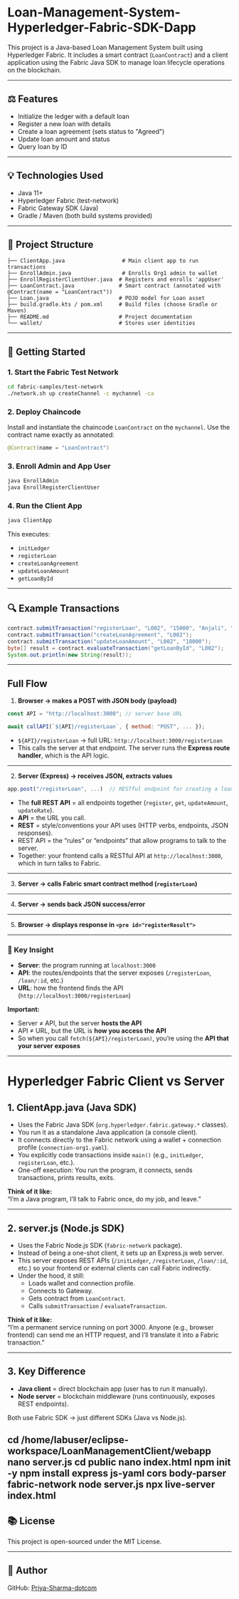 # Loan-Management-System-Hyperledger-Fabric-SDK-Dapp

This project is a Java-based Loan Management System built using Hyperledger Fabric. It includes a smart contract (`LoanContract`) and a client application using the Fabric Java SDK to manage loan lifecycle operations on the blockchain.

---

## ⚖️ Features

* Initialize the ledger with a default loan
* Register a new loan with details
* Create a loan agreement (sets status to "Agreed")
* Update loan amount and status
* Query loan by ID

---

## 💡 Technologies Used

* Java 11+
* Hyperledger Fabric (test-network)
* Fabric Gateway SDK (Java)
* Gradle / Maven (both build systems provided)

---

## 📁 Project Structure

```
├── ClientApp.java                  # Main client app to run transactions
├── EnrollAdmin.java                # Enrolls Org1 admin to wallet
├── EnrollRegisterClientUser.java  # Registers and enrolls 'appUser'
├── LoanContract.java              # Smart contract (annotated with @Contract(name = "LoanContract"))
├── Loan.java                      # POJO model for Loan asset
├── build.gradle.kts / pom.xml     # Build files (choose Gradle or Maven)
├── README.md                      # Project documentation
└── wallet/                        # Stores user identities
```

---

## 🚀 Getting Started

### 1. Start the Fabric Test Network

```bash
cd fabric-samples/test-network
./network.sh up createChannel -c mychannel -ca
```

### 2. Deploy Chaincode

Install and instantiate the chaincode `LoanContract` on the `mychannel`. Use the contract name exactly as annotated:

```java
@Contract(name = "LoanContract")
```

### 3. Enroll Admin and App User

```bash
java EnrollAdmin
java EnrollRegisterClientUser
```

### 4. Run the Client App

```bash
java ClientApp
```

This executes:

* `initLedger`
* `registerLoan`
* `createLoanAgreement`
* `updateLoanAmount`
* `getLoanById`

---

## 🔍 Example Transactions

```java
contract.submitTransaction("registerLoan", "L002", "15000", "Anjali", "HDFC", "7.2");
contract.submitTransaction("createLoanAgreement", "L002");
contract.submitTransaction("updateLoanAmount", "L002", "18000");
byte[] result = contract.evaluateTransaction("getLoanById", "L002");
System.out.println(new String(result));
```



---

## Full Flow

1. **Browser → makes a POST with JSON body (payload)**

```javascript
const API = "http://localhost:3000"; // server base URL

await callAPI(`${API}/registerLoan`, { method: "POST", ... });
```

* `${API}/registerLoan` → full URL: `http://localhost:3000/registerLoan`
* This calls the server at that endpoint. The server runs the **Express route handler**, which is the API logic.

---

2. **Server (Express) → receives JSON, extracts values**

```javascript
app.post("/registerLoan", ...)  // RESTful endpoint for creating a loan
```

* The **full REST API** = all endpoints together (`register`, `get`, `updateAmount`, `updateRate`).
* **API** = the URL you call.
* **REST** = style/conventions your API uses (HTTP verbs, endpoints, JSON responses).
* REST API = the “rules” or “endpoints” that allow programs to talk to the server.
* Together: your frontend calls a RESTful API at `http://localhost:3000`, which in turn talks to Fabric.

---

3. **Server → calls Fabric smart contract method (`registerLoan`)**

---

4. **Server → sends back JSON success/error**

---

5. **Browser → displays response in `<pre id="registerResult">`**

---

### 🔑 Key Insight

* **Server**: the program running at `localhost:3000`
* **API**: the routes/endpoints that the server exposes (`/registerLoan`, `/loan/:id`, etc.)
* **URL**: how the frontend finds the API (`http://localhost:3000/registerLoan`)

**Important:**

* Server ≠ API, but the server **hosts the API**
* API ≠ URL, but the URL is **how you access the API**
* So when you call `fetch(${API}/registerLoan)`, you’re using the **API that your server exposes**

---
# Hyperledger Fabric Client vs Server

## 1. ClientApp.java (Java SDK)

- Uses the Fabric Java SDK (`org.hyperledger.fabric.gateway.*` classes).
- You run it as a standalone Java application (a console client).
- It connects directly to the Fabric network using a wallet + connection profile (`connection-org1.yaml`).
- You explicitly code transactions inside `main()` (e.g., `initLedger`, `registerLoan`, etc.).
- One-off execution: You run the program, it connects, sends transactions, prints results, exits.

**Think of it like:**  
“I’m a Java program, I’ll talk to Fabric once, do my job, and leave.”

---

## 2. server.js (Node.js SDK)

- Uses the Fabric Node.js SDK (`fabric-network` package).
- Instead of being a one-shot client, it sets up an Express.js web server.
- This server exposes REST APIs (`/initLedger`, `/registerLoan`, `/loan/:id`, etc.) so your frontend or external clients can call Fabric indirectly.
- Under the hood, it still:
  - Loads wallet and connection profile.
  - Connects to Gateway.
  - Gets contract from `LoanContract`.
  - Calls `submitTransaction` / `evaluateTransaction`.

**Think of it like:**  
“I’m a permanent service running on port 3000. Anyone (e.g., browser frontend) can send me an HTTP request, and I’ll translate it into a Fabric transaction.”

---

## 3. Key Difference

- **Java client** = direct blockchain app (user has to run it manually).  
- **Node server** = blockchain middleware (runs continuously, exposes REST endpoints).  

Both use Fabric SDK → just different SDKs (Java vs Node.js).


cd /home/labuser/eclipse-workspace/LoanManagementClient/webapp
nano server.js
cd public
nano index.html
npm init -y
npm install express js-yaml cors body-parser fabric-network
node server.js
npx live-server index.html
---

## 📚 License

This project is open-sourced under the MIT License.

---

## 👤 Author

GitHub: [Priya-Sharma-dotcom](https://github.com/Priya-Sharma-dotcom)

